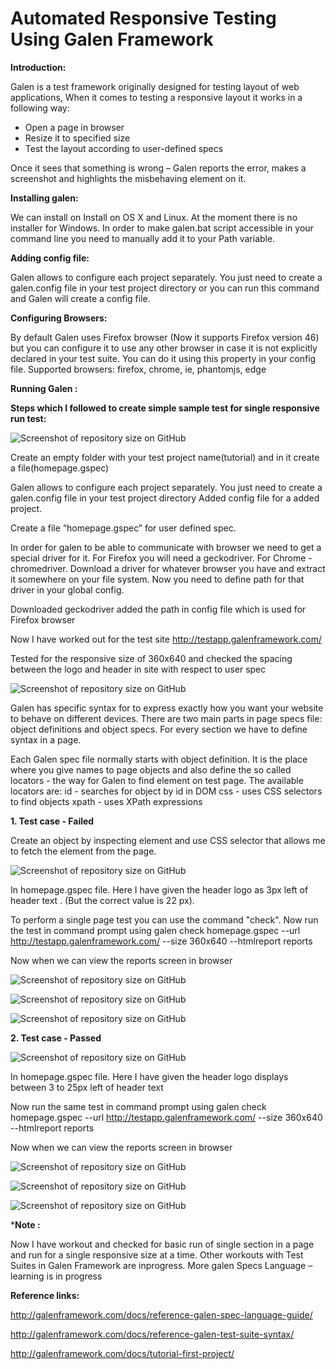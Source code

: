 # Automated Responsive Testing Using Galen Framework

**Introduction:**

Galen is a test framework originally designed for testing layout of web applications, When it comes to testing a responsive layout it works in a following way:

- Open a page in browser
- Resize it to specified size
- Test the layout according to user-defined specs

Once it sees that something is wrong – Galen reports the error, makes a screenshot and highlights the misbehaving element on it.

**Installing galen:**

We can install on Install on OS X and Linux.
At the moment there is no installer for Windows. In order to make galen.bat script accessible in your command line you need to manually add it to your Path variable.

**Adding config file:**

Galen allows to configure each project separately. You just need to create a galen.config file in your test project directory or you can run this command and Galen will create a config file.


**Configuring Browsers:**

By default Galen uses Firefox browser (Now it supports Firefox version 46) but you can configure it to use any other browser in case it is not explicitly declared in your test suite. You can do it using this property in your config file.
Supported browsers: firefox, chrome, ie, phantomjs, edge

**Running Galen :**

**Steps which I followed to create simple sample test for single responsive run test:**

![Screenshot of repository size on GitHub](https://github.com/TSQAteam/QA-Automation-For-Responsive/blob/master/screenshot1.png)


Create an empty folder with your test project name(tutorial) and in it create a file(homepage.gspec)

Galen allows to configure each project separately. You just need to create a galen.config file in your test project directory
Added config file for a added project.

Create a file “homepage.gspec” for user defined spec.

In order for galen to be able to communicate with browser we need to get a special driver for it. For Firefox you will need a geckodriver. For Chrome - chromedriver. Download a driver for whatever browser you have and extract it somewhere on your file system. 
Now you need to define path for that driver in your global config.

Downloaded geckodriver added the path in config file which is used for Firefox browser

Now I have worked out for the test site http://testapp.galenframework.com/

Tested for the responsive size of 360x640 and checked the spacing between the logo and header in site with respect to user spec
             
![Screenshot of repository size on GitHub](https://github.com/TSQAteam/QA-Automation-For-Responsive/blob/master/screenshot1.png)

Galen has specific syntax for  to express exactly how you want your website to behave on different devices. There are two main parts in page specs file: object definitions and object specs. For every section we have to define syntax in a page.

Each Galen spec file normally starts with object definition. It is the place where you give names to page objects and also define the so called locators - the way for Galen to find element on test page. The available locators are:
id - searches for object by id in DOM
css - uses CSS selectors to find objects
xpath - uses XPath expressions

**1. Test case - Failed**

Create an object by inspecting element and use CSS selector that allows me to fetch the element from the page.

![Screenshot of repository size on GitHub](https://github.com/TSQAteam/QA-Automation-For-Responsive/blob/master/screenshot2.png)

In homepage.gspec file. Here I have given the header logo  as 3px left of header text . (But the correct value is 22 px). 

To perform a single page test you can use the command "check".
Now run the test in command prompt using
galen check homepage.gspec --url http://testapp.galenframework.com/ --size 360x640 --htmlreport reports

Now when we can view the reports screen in browser

![Screenshot of repository size on GitHub](https://github.com/TSQAteam/QA-Automation-For-Responsive/blob/master/screenshot3.png)

![Screenshot of repository size on GitHub](https://github.com/TSQAteam/QA-Automation-For-Responsive/blob/master/screenshot4.png)

![Screenshot of repository size on GitHub](https://github.com/TSQAteam/QA-Automation-For-Responsive/blob/master/screenshot5.png)

**2. Test case - Passed**

![Screenshot of repository size on GitHub](https://github.com/TSQAteam/QA-Automation-For-Responsive/blob/master/screenshot6.png)

In homepage.gspec file.  Here I have given the header logo  displays between 3 to 25px  left of header text 

Now run the same test in command prompt using
galen check homepage.gspec --url http://testapp.galenframework.com/ --size 360x640 --htmlreport reports

Now when we can view the reports screen in browser

![Screenshot of repository size on GitHub](https://github.com/TSQAteam/QA-Automation-For-Responsive/blob/master/screenshot7.png)

![Screenshot of repository size on GitHub](https://github.com/TSQAteam/QA-Automation-For-Responsive/blob/master/screenshot8.png)

![Screenshot of repository size on GitHub](https://github.com/TSQAteam/QA-Automation-For-Responsive/blob/master/screenshot9.png)

***Note :**

Now I have workout and checked for basic run of single section in a page and run for a single responsive size at a time.
Other workouts with Test Suites in Galen Framework are inprogress.
More galen Specs Language – learning is in progress

**Reference links:**

http://galenframework.com/docs/reference-galen-spec-language-guide/

http://galenframework.com/docs/reference-galen-test-suite-syntax/

http://galenframework.com/docs/tutorial-first-project/
